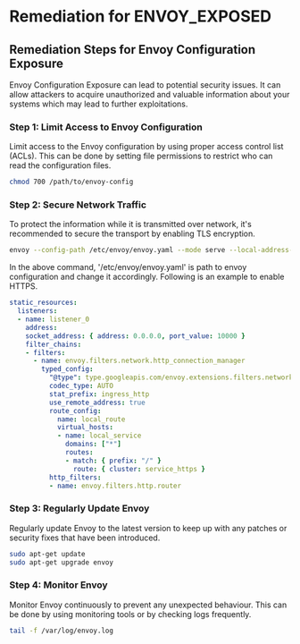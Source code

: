 # Remediation for ENVOY_EXPOSED

## Remediation Steps for Envoy Configuration Exposure
Envoy Configuration Exposure can lead to potential security issues. It can allow attackers to acquire unauthorized and valuable information about your systems which may lead to further exploitations.

### Step 1: Limit Access to Envoy Configuration
Limit access to the Envoy configuration by using proper access control list (ACLs). This can be done by setting file permissions to restrict who can read the configuration files.
```bash
chmod 700 /path/to/envoy-config
```

### Step 2: Secure Network Traffic
To protect the information while it is transmitted over network, it's recommended to secure the transport by enabling TLS encryption.
```bash
envoy --config-path /etc/envoy/envoy.yaml --mode serve --local-address-ip-version v4 --disable-hot-restart
```

In the above command, '/etc/envoy/envoy.yaml' is path to envoy configuration and change it accordingly. Following is an example to enable HTTPS.

```yaml
static_resources:
  listeners:
  - name: listener_0
    address:
    socket_address: { address: 0.0.0.0, port_value: 10000 }
    filter_chains:
    - filters:
      - name: envoy.filters.network.http_connection_manager
        typed_config:
          "@type": type.googleapis.com/envoy.extensions.filters.network.http_connection_manager.v3.HttpConnectionManager
          codec_type: AUTO
          stat_prefix: ingress_http
          use_remote_address: true
          route_config:
            name: local_route
            virtual_hosts:
            - name: local_service
              domains: ["*"]
              routes:
              - match: { prefix: "/" }
                route: { cluster: service_https }
          http_filters:
          - name: envoy.filters.http.router
```

### Step 3: Regularly Update Envoy
Regularly update Envoy to the latest version to keep up with any patches or security fixes that have been introduced.
```bash
sudo apt-get update
sudo apt-get upgrade envoy
```

### Step 4: Monitor Envoy
Monitor Envoy continuously to prevent any unexpected behaviour. This can be done by using monitoring tools or by checking logs frequently.
```bash
tail -f /var/log/envoy.log
```